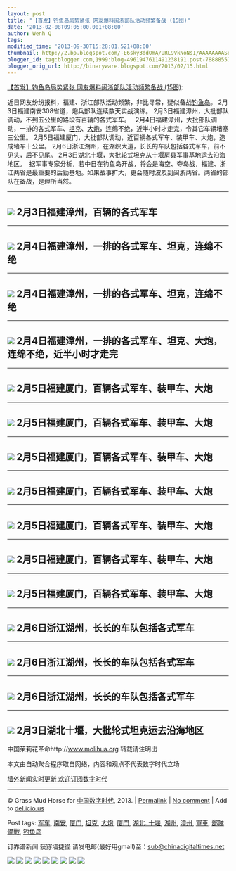 ```yaml
---
layout: post
title: "【首发】钓鱼岛局势紧张 网友爆料闽浙部队活动频繁备战 (15图)"
date: '2013-02-08T09:05:00.001+08:00'
author: Wenh Q
tags:
modified_time: '2013-09-30T15:28:01.521+08:00'
thumbnail: http://2.bp.blogspot.com/-E6sky3ddOmA/URL9VkNoNsI/AAAAAAAASqM/udXtpliNFBk/s72-c/1.jpg
blogger_id: tag:blogger.com,1999:blog-4961947611491238191.post-7888855709558045977
blogger_orig_url: http://binaryware.blogspot.com/2013/02/15.html
---
```


[【首发】钓鱼岛局势紧张 网友爆料闽浙部队活动频繁备战
(15图)](http://feedproxy.google.com/~r/chinagfwblog/~3/HqskPuRwvCI/):
[](http://www.blogger.com/blog-this.g)

近日网友纷纷报料，福建、浙江部队活动频繁，非比寻常，疑似备战[钓鱼岛](https://meilizhongguo.biz/chinese/tag/%e9%92%93%e9%b1%bc%e5%b2%9b/?category=10466 "标签 钓鱼岛 下的日志")。
2月3日福建南安308省道，炮兵部队连续数天实战演练。
2月3日福建漳州，大批部队调动，不到五公里的路段有百辆的各式军车。  
2月4日福建漳州，大批部队调动，一排的各式军车、[坦克](https://meilizhongguo.biz/chinese/tag/%e5%9d%a6%e5%85%8b/?category=10466 "标签 坦克 下的日志")、[大炮](https://meilizhongguo.biz/chinese/tag/%e5%a4%a7%e7%82%ae/?category=10466 "标签 大炮 下的日志")，连绵不绝，近半小时才走完，令其它车辆堵塞三公里。
2月5日福建厦门，大批部队调动，近百辆各式军车、装甲车、大炮，造成堵车十公里。
2月6日浙江湖州，在湖织大道，长长的车队包括各式军车，前不见头，后不见尾。
2月3日湖北十堰，大批轮式坦克从十堰房县军事基地运去沿海地区。 
据军事专家分析，若中日在钓鱼岛开战，将会是海空、夺岛战，福建、浙江两省是最重要的后勤基地。如果战事扩大，更会随时波及到闽浙两省。两省的部队在备战，是理所当然。

  ------------------------------------------------------------------------------------------------------------------------------------------------------------------------------------
  [![](http://2.bp.blogspot.com/-E6sky3ddOmA/URL9VkNoNsI/AAAAAAAASqM/udXtpliNFBk/s640/1.jpg)](http://2.bp.blogspot.com/-E6sky3ddOmA/URL9VkNoNsI/AAAAAAAASqM/udXtpliNFBk/s1600/1.jpg)
  2月3日福建漳州，百辆的各式军车
  ------------------------------------------------------------------------------------------------------------------------------------------------------------------------------------

  -------------------------------------------------------------------------------------------------------------------------------------------------------------------------------------
  [![](http://2.bp.blogspot.com/-c8JL8ZkecHs/URL9V4l-h_I/AAAAAAAASqQ/BfnwI1CVCqk/s1600/2.jpg)](http://2.bp.blogspot.com/-c8JL8ZkecHs/URL9V4l-h_I/AAAAAAAASqQ/BfnwI1CVCqk/s1600/2.jpg)
  2月4日福建漳州，一排的各式军车、坦克，连绵不绝
  -------------------------------------------------------------------------------------------------------------------------------------------------------------------------------------

  -------------------------------------------------------------------------------------------------------------------------------------------------------------------------------------
  [![](http://4.bp.blogspot.com/-bQgrj0mMPmk/URL9XnI2reI/AAAAAAAASqc/RAa6oK1vt2k/s1600/3.jpg)](http://4.bp.blogspot.com/-bQgrj0mMPmk/URL9XnI2reI/AAAAAAAASqc/RAa6oK1vt2k/s1600/3.jpg)
  2月4日福建漳州，一排的各式军车、坦克，连绵不绝
  -------------------------------------------------------------------------------------------------------------------------------------------------------------------------------------


  ------------------------------------------------------------------------------------------------------------------------------------------------------------------------------------
  [![](http://3.bp.blogspot.com/-w9IjoeHUHkY/URL9ZgB2WVI/AAAAAAAASqk/t1m9iVdWR8U/s640/4.jpg)](http://3.bp.blogspot.com/-w9IjoeHUHkY/URL9ZgB2WVI/AAAAAAAASqk/t1m9iVdWR8U/s1600/4.jpg)
  2月4日福建漳州，一排的各式军车、坦克、大炮，连绵不绝，近半小时才走完
  ------------------------------------------------------------------------------------------------------------------------------------------------------------------------------------

  ------------------------------------------------------------------------------------------------------------------------------------------------------------------------------------
  [![](http://2.bp.blogspot.com/-V9JcHZ6vZEM/URL9Z5dvdcI/AAAAAAAASqs/hTI0s6BO7as/s640/5.jpg)](http://2.bp.blogspot.com/-V9JcHZ6vZEM/URL9Z5dvdcI/AAAAAAAASqs/hTI0s6BO7as/s1600/5.jpg)
  2月5日福建厦门，百辆各式军车、装甲车、大炮
  ------------------------------------------------------------------------------------------------------------------------------------------------------------------------------------

  ------------------------------------------------------------------------------------------------------------------------------------------------------------------------------------
  [![](http://3.bp.blogspot.com/-12WmIJq2JQY/URL9bFCoEPI/AAAAAAAASq0/NpLgdVSkUNA/s640/6.jpg)](http://3.bp.blogspot.com/-12WmIJq2JQY/URL9bFCoEPI/AAAAAAAASq0/NpLgdVSkUNA/s1600/6.jpg)
  2月5日福建厦门，百辆各式军车、装甲车、大炮
  ------------------------------------------------------------------------------------------------------------------------------------------------------------------------------------

  ------------------------------------------------------------------------------------------------------------------------------------------------------------------------------------
  [![](http://4.bp.blogspot.com/-tPVIxSTPmcU/URL9cW7ixBI/AAAAAAAASq8/b06aDFcQuJw/s640/7.jpg)](http://4.bp.blogspot.com/-tPVIxSTPmcU/URL9cW7ixBI/AAAAAAAASq8/b06aDFcQuJw/s1600/7.jpg)
  2月5日福建厦门，百辆各式军车、装甲车、大炮
  ------------------------------------------------------------------------------------------------------------------------------------------------------------------------------------

  -------------------------------------------------------------------------------------------------------------------------------------------------------------------------------------
  [![](http://3.bp.blogspot.com/-1mkic8KCXOQ/URL9dBHc0NI/AAAAAAAASrE/o4EbdOV9Uck/s1600/8.jpg)](http://3.bp.blogspot.com/-1mkic8KCXOQ/URL9dBHc0NI/AAAAAAAASrE/o4EbdOV9Uck/s1600/8.jpg)
  2月5日福建厦门，百辆各式军车、装甲车、大炮
  -------------------------------------------------------------------------------------------------------------------------------------------------------------------------------------

  ------------------------------------------------------------------------------------------------------------------------------------------------------------------------------------
  [![](http://2.bp.blogspot.com/-0oUVX3_xbVI/URL9eGGYOvI/AAAAAAAASrQ/UrZps_Bh_bA/s640/9.jpg)](http://2.bp.blogspot.com/-0oUVX3_xbVI/URL9eGGYOvI/AAAAAAAASrQ/UrZps_Bh_bA/s1600/9.jpg)
  2月5日福建厦门，百辆各式军车、装甲车、大炮
  ------------------------------------------------------------------------------------------------------------------------------------------------------------------------------------

  ---------------------------------------------------------------------------------------------------------------------------------------------------------------------------------------
  [![](http://1.bp.blogspot.com/-5lpGwcjntOM/URL9fLQLWZI/AAAAAAAASrY/ds7_hpIuTAg/s1600/10.jpg)](http://1.bp.blogspot.com/-5lpGwcjntOM/URL9fLQLWZI/AAAAAAAASrY/ds7_hpIuTAg/s1600/10.jpg)
  2月5日福建厦门，百辆各式军车、装甲车、大炮
  ---------------------------------------------------------------------------------------------------------------------------------------------------------------------------------------

  --------------------------------------------------------------------------------------------------------------------------------------------------------------------------------------
  [![](http://1.bp.blogspot.com/-5JNw1q2w2Do/URL9go-lyCI/AAAAAAAASrg/K18DGJdffas/s640/11.jpg)](http://1.bp.blogspot.com/-5JNw1q2w2Do/URL9go-lyCI/AAAAAAAASrg/K18DGJdffas/s1600/11.jpg)
  2月5日福建厦门，百辆各式军车、装甲车、大炮
  --------------------------------------------------------------------------------------------------------------------------------------------------------------------------------------

  --------------------------------------------------------------------------------------------------------------------------------------------------------------------------------------
  [![](http://3.bp.blogspot.com/-KJ-vhP31Bys/URL9hN5-sYI/AAAAAAAASrk/UzIsC7IK0jY/s640/12.jpg)](http://3.bp.blogspot.com/-KJ-vhP31Bys/URL9hN5-sYI/AAAAAAAASrk/UzIsC7IK0jY/s1600/12.jpg)
  2月6日浙江湖州，长长的车队包括各式军车
  --------------------------------------------------------------------------------------------------------------------------------------------------------------------------------------

  --------------------------------------------------------------------------------------------------------------------------------------------------------------------------------------
  [![](http://1.bp.blogspot.com/-z8RwzUv8OK0/URL9hxPLA5I/AAAAAAAASrw/teXOnbvhJa4/s640/13.jpg)](http://1.bp.blogspot.com/-z8RwzUv8OK0/URL9hxPLA5I/AAAAAAAASrw/teXOnbvhJa4/s1600/13.jpg)
  2月6日浙江湖州，长长的车队包括各式军车
  --------------------------------------------------------------------------------------------------------------------------------------------------------------------------------------

  --------------------------------------------------------------------------------------------------------------------------------------------------------------------------------------
  [![](http://2.bp.blogspot.com/-0Y7nNYTN__A/URL9i_ZLVpI/AAAAAAAASr4/hpHHEH1GcAk/s640/14.jpg)](http://2.bp.blogspot.com/-0Y7nNYTN__A/URL9i_ZLVpI/AAAAAAAASr4/hpHHEH1GcAk/s1600/14.jpg)
  2月6日浙江湖州，长长的车队包括各式军车
  --------------------------------------------------------------------------------------------------------------------------------------------------------------------------------------

  ---------------------------------------------------------------------------------------------------------------------------------------------------------------------------------------
  [![](http://1.bp.blogspot.com/-m_dyubPTEO8/URL9juRDdGI/AAAAAAAASsA/ZVB_85IT3nI/s1600/15.jpg)](http://1.bp.blogspot.com/-m_dyubPTEO8/URL9juRDdGI/AAAAAAAASsA/ZVB_85IT3nI/s1600/15.jpg)
  2月3日湖北十堰，大批轮式坦克运去沿海地区
  ---------------------------------------------------------------------------------------------------------------------------------------------------------------------------------------


中国茉莉花革命http://www.molihua.org 转载请注明出

本文由自动聚合程序取自网络，内容和观点不代表数字时代立场

[墙外新闻实时更新 欢迎订阅数字时代](http://eepurl.com/msuvD)









* * * * *

© Grass Mud Horse for [中国数字时代](https://meilizhongguo.biz/chinese),
2013. |
[Permalink](https://meilizhongguo.biz/chinese/2013/02/%e3%80%90%e9%a6%96%e5%8f%91%e3%80%91%e9%92%93%e9%b1%bc%e5%b2%9b%e5%b1%80%e5%8a%bf%e7%b4%a7%e5%bc%a0-%e7%bd%91%e5%8f%8b%e7%88%86%e6%96%99%e9%97%bd%e6%b5%99%e9%83%a8%e9%98%9f%e6%b4%bb%e5%8a%a8%e9%a2%91/)
|
[No
comment](https://meilizhongguo.biz/chinese/2013/02/%e3%80%90%e9%a6%96%e5%8f%91%e3%80%91%e9%92%93%e9%b1%bc%e5%b2%9b%e5%b1%80%e5%8a%bf%e7%b4%a7%e5%bc%a0-%e7%bd%91%e5%8f%8b%e7%88%86%e6%96%99%e9%97%bd%e6%b5%99%e9%83%a8%e9%98%9f%e6%b4%bb%e5%8a%a8%e9%a2%91/#comments)
|
Add to
[del.icio.us](http://del.icio.us/post?url=https://meilizhongguo.biz/chinese/2013/02/%e3%80%90%e9%a6%96%e5%8f%91%e3%80%91%e9%92%93%e9%b1%bc%e5%b2%9b%e5%b1%80%e5%8a%bf%e7%b4%a7%e5%bc%a0-%e7%bd%91%e5%8f%8b%e7%88%86%e6%96%99%e9%97%bd%e6%b5%99%e9%83%a8%e9%98%9f%e6%b4%bb%e5%8a%a8%e9%a2%91/&title=%E3%80%90%E9%A6%96%E5%8F%91%E3%80%91%E9%92%93%E9%B1%BC%E5%B2%9B%E5%B1%80%E5%8A%BF%E7%B4%A7%E5%BC%A0%20%E7%BD%91%E5%8F%8B%E7%88%86%E6%96%99%E9%97%BD%E6%B5%99%E9%83%A8%E9%98%9F%E6%B4%BB%E5%8A%A8%E9%A2%91%E7%B9%81%E5%A4%87%E6%88%98%20(15%E5%9B%BE))


Post tags:
[军车](https://meilizhongguo.biz/chinese/tag/%e5%86%9b%e8%bd%a6/?category=10466),
[南安](https://meilizhongguo.biz/chinese/tag/%e5%8d%97%e5%ae%89/?category=10466),
[厦门](https://meilizhongguo.biz/chinese/tag/%e5%8e%a6%e9%97%a8/?category=10466),
[坦克](https://meilizhongguo.biz/chinese/tag/%e5%9d%a6%e5%85%8b/?category=10466),
[大炮](https://meilizhongguo.biz/chinese/tag/%e5%a4%a7%e7%82%ae/?category=10466),
[廈門](https://meilizhongguo.biz/chinese/tag/%e5%bb%88%e9%96%80/?category=10466),
[湖北.
十堰](https://meilizhongguo.biz/chinese/tag/%e6%b9%96%e5%8c%97-%e5%8d%81%e5%a0%b0/?category=10466),
[湖州](https://meilizhongguo.biz/chinese/tag/%e6%b9%96%e5%b7%9e/?category=10466),
[漳州](https://meilizhongguo.biz/chinese/tag/%e6%bc%b3%e5%b7%9e/?category=10466),
[軍車](https://meilizhongguo.biz/chinese/tag/%e8%bb%8d%e8%bb%8a/?category=10466),
[部隊備戰](https://meilizhongguo.biz/chinese/tag/%e9%83%a8%e9%9a%8a%e5%82%99%e6%88%b0/?category=10466),
[钓鱼岛](https://meilizhongguo.biz/chinese/tag/%e9%92%93%e9%b1%bc%e5%b2%9b/?category=10466)

订靠谱新闻 获穿墙捷径
请发电邮(最好用gmail)至：sub@chinadigitaltimes.net





[![](http://feeds.feedburner.com/~ff/chinagfwblog?d=yIl2AUoC8zA)](http://feeds.feedburner.com/~ff/chinagfwblog?a=HqskPuRwvCI:5D-_GcCNCms:yIl2AUoC8zA)
[![](http://feeds.feedburner.com/~ff/chinagfwblog?i=HqskPuRwvCI:5D-_GcCNCms:-BTjWOF_DHI)](http://feeds.feedburner.com/~ff/chinagfwblog?a=HqskPuRwvCI:5D-_GcCNCms:-BTjWOF_DHI)
[![](http://feeds.feedburner.com/~ff/chinagfwblog?i=HqskPuRwvCI:5D-_GcCNCms:F7zBnMyn0Lo)](http://feeds.feedburner.com/~ff/chinagfwblog?a=HqskPuRwvCI:5D-_GcCNCms:F7zBnMyn0Lo)
[![](http://feeds.feedburner.com/~ff/chinagfwblog?i=HqskPuRwvCI:5D-_GcCNCms:V_sGLiPBpWU)](http://feeds.feedburner.com/~ff/chinagfwblog?a=HqskPuRwvCI:5D-_GcCNCms:V_sGLiPBpWU)
[![](http://feeds.feedburner.com/~ff/chinagfwblog?d=qj6IDK7rITs)](http://feeds.feedburner.com/~ff/chinagfwblog?a=HqskPuRwvCI:5D-_GcCNCms:qj6IDK7rITs)
[![](http://feeds.feedburner.com/~ff/chinagfwblog?d=l6gmwiTKsz0)](http://feeds.feedburner.com/~ff/chinagfwblog?a=HqskPuRwvCI:5D-_GcCNCms:l6gmwiTKsz0)
[![](http://feeds.feedburner.com/~ff/chinagfwblog?i=HqskPuRwvCI:5D-_GcCNCms:gIN9vFwOqvQ)](http://feeds.feedburner.com/~ff/chinagfwblog?a=HqskPuRwvCI:5D-_GcCNCms:gIN9vFwOqvQ)
[![](http://feeds.feedburner.com/~ff/chinagfwblog?d=TzevzKxY174)](http://feeds.feedburner.com/~ff/chinagfwblog?a=HqskPuRwvCI:5D-_GcCNCms:TzevzKxY174)
![](http://feeds.feedburner.com/~r/chinagfwblog/~4/HqskPuRwvCI)
